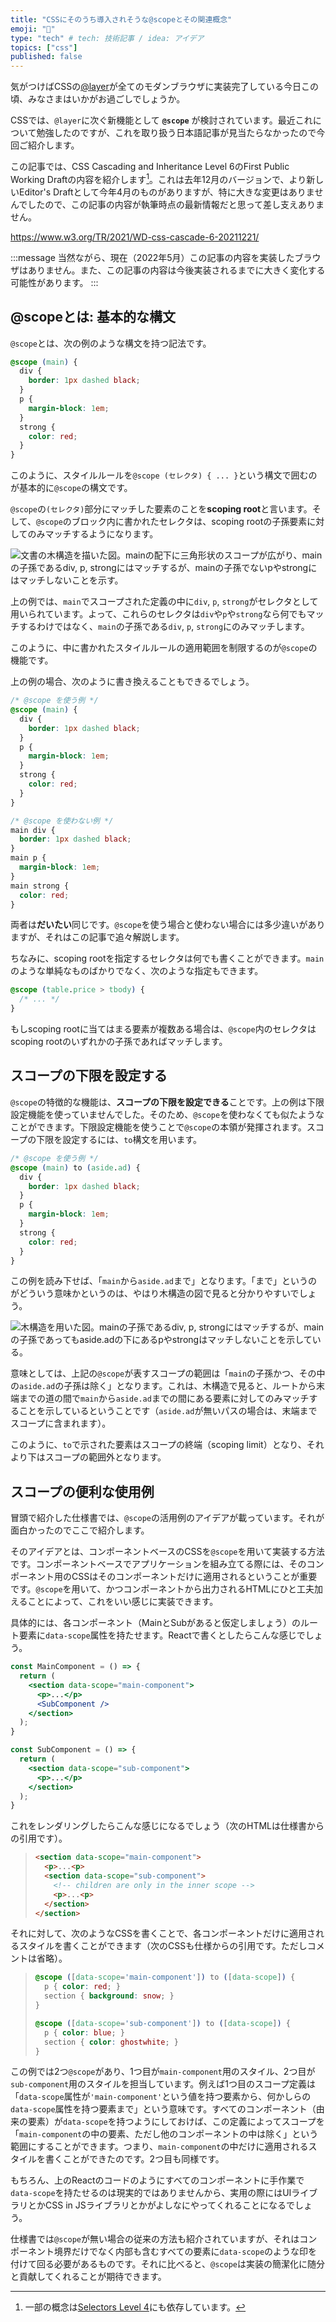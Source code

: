 ```yaml
---
title: "CSSにそのうち導入されそうな@scopeとその関連概念"
emoji: "🔭"
type: "tech" # tech: 技術記事 / idea: アイデア
topics: ["css"]
published: false
---
```


気がつけばCSSの[@layer](https://developer.mozilla.org/en-US/docs/Web/CSS/@layer)が全てのモダンブラウザに実装完了している今日この頃、みなさまはいかがお過ごしでしょうか。

CSSでは、`@layer`に次ぐ新機能として **`@scope`** が検討されています。最近これについて勉強したのですが、これを取り扱う日本語記事が見当たらなかったので今回ご紹介します。

この記事では、CSS Cascading and Inheritance Level 6のFirst Public Working Draftの内容を紹介します[^note_selector_4]。これは去年12月のバージョンで、より新しいEditor's Draftとして今年4月のものがありますが、特に大きな変更はありませんでしたので、この記事の内容が執筆時点の最新情報だと思って差し支えありません。

[^note_selector_4]: 一部の概念は[Selectors Level 4](https://drafts.csswg.org/selectors-4/)にも依存しています。

https://www.w3.org/TR/2021/WD-css-cascade-6-20211221/

:::message
当然ながら、現在（2022年5月）この記事の内容を実装したブラウザはありません。また、この記事の内容は今後実装されるまでに大きく変化する可能性があります。
:::

## @scopeとは: 基本的な構文

`@scope`とは、次の例のような構文を持つ記法です。

```css
@scope (main) {
  div {
    border: 1px dashed black;
  }
  p {
    margin-block: 1em;
  }
  strong {
    color: red;
  }
}
```

このように、スタイルルールを`@scope (セレクタ) { ... }`という構文で囲むのが基本的に`@scope`の構文です。

`@scope`の`(セレクタ)`部分にマッチした要素のことを**scoping root**と言います。そして、`@scope`のブロック内に書かれたセレクタは、scoping rootの子孫要素に対してのみマッチするようになります。

![文書の木構造を描いた図。mainの配下に三角形状のスコープが広がり、mainの子孫であるdiv, p, strongにはマッチするが、mainの子孫でないpやstrongにはマッチしないことを示す。](/images/css-cascading-6-scope/scope-behavior-1.png)

上の例では、`main`でスコープされた定義の中に`div`, `p`, `strong`がセレクタとして用いられています。よって、これらのセレクタは`div`や`p`や`strong`なら何でもマッチするわけではなく、`main`の子孫である`div`, `p`, `strong`にのみマッチします。

このように、中に書かれたスタイルルールの適用範囲を制限するのが`@scope`の機能です。

上の例の場合、次のように書き換えることもできるでしょう。

```css
/* @scope を使う例 */
@scope (main) {
  div {
    border: 1px dashed black;
  }
  p {
    margin-block: 1em;
  }
  strong {
    color: red;
  }
}

/* @scope を使わない例 */
main div {
  border: 1px dashed black;
}
main p {
  margin-block: 1em;
}
main strong {
  color: red;
}
```

両者は**だいたい**同じです。`@scope`を使う場合と使わない場合には多少違いがありますが、それはこの記事で追々解説します。

ちなみに、scoping rootを指定するセレクタは何でも書くことができます。`main`のような単純なものばかりでなく、次のような指定もできます。

```css
@scope (table.price > tbody) {
  /* ... */
}
```

もしscoping rootに当てはまる要素が複数ある場合は、`@scope`内のセレクタはscoping rootのいずれかの子孫であればマッチします。

## スコープの下限を設定する

`@scope`の特徴的な機能は、**スコープの下限を設定できる**ことです。上の例は下限設定機能を使っていませんでした。そのため、`@scope`を使わなくても似たようなことができます。下限設定機能を使うことで`@scope`の本領が発揮されます。スコープの下限を設定するには、`to`構文を用います。

```css
/* @scope を使う例 */
@scope (main) to (aside.ad) {
  div {
    border: 1px dashed black;
  }
  p {
    margin-block: 1em;
  }
  strong {
    color: red;
  }
}
```

この例を読み下せば、「`main`から`aside.ad`まで」となります。「まで」というのがどういう意味かというのは、やはり木構造の図で見ると分かりやすいでしょう。

![木構造を用いた図。mainの子孫であるdiv, p, strongにはマッチするが、mainの子孫であってもaside.adの下にあるpやstrongはマッチしないことを示している。](/images/css-cascading-6-scope/scope-behavior-2.png)

意味としては、上記の`@scope`が表すスコープの範囲は「`main`の子孫かつ、その中の`aside.ad`の子孫は除く」となります。これは、木構造で見ると、ルートから末端までの道の間で`main`から`aside.ad`までの間にある要素に対してのみマッチすることを示しているということです（`aside.ad`が無いパスの場合は、末端までスコープに含まれます）。

このように、`to`で示された要素はスコープの終端（scoping limit）となり、それより下はスコープの範囲外となります。

## スコープの便利な使用例

冒頭で紹介した仕様書では、`@scope`の活用例のアイデアが載っています。それが面白かったのでここで紹介します。

そのアイデアとは、コンポーネントベースのCSSを`@scope`を用いて実装する方法です。コンポーネントベースでアプリケーションを組み立てる際には、そのコンポーネント用のCSSはそのコンポーネントだけに適用されるということが重要です。`@scope`を用いて、かつコンポーネントから出力されるHTMLにひと工夫加えることによって、これをいい感じに実装できます。

具体的には、各コンポーネント（MainとSubがあると仮定しましょう）のルート要素に`data-scope`属性を持たせます。Reactで書くとしたらこんな感じでしょう。

```jsx
const MainComponent = () => {
  return (
    <section data-scope="main-component">
      <p>...</p>
      <SubComponent />
    </section>
  );
}

const SubComponent = () => {
  return (
    <section data-scope="sub-component">
      <p>...</p>
    </section>
  );
}
```

これをレンダリングしたらこんな感じになるでしょう（次のHTMLは仕様書からの引用です）。

> ```html
> <section data-scope="main-component">
>   <p>...<p>
>   <section data-scope="sub-component">
>     <!-- children are only in the inner scope -->
>     <p>...<p>
>   </section>
> </section>
> ```

それに対して、次のようなCSSを書くことで、各コンポーネントだけに適用されるスタイルを書くことができます（次のCSSも仕様からの引用です。ただしコメントは省略）。

> ```css
> @scope ([data-scope='main-component']) to ([data-scope]) {
>   p { color: red; }
>   section { background: snow; }
> }
>
> @scope ([data-scope='sub-component']) to ([data-scope]) {
>   p { color: blue; }
>   section { color: ghostwhite; }
> }
> ```


この例では2つ`@scope`があり、1つ目が`main-component`用のスタイル、2つ目が`sub-component`用のスタイルを担当しています。例えば1つ目のスコープ定義は「`data-scope`属性が`'main-component'`という値を持つ要素から、何かしらの`data-scope`属性を持つ要素まで」という意味です。すべてのコンポーネント（由来の要素）が`data-scope`を持つようにしておけば、この定義によってスコープを「`main-component`の中の要素、ただし他のコンポーネントの中は除く」という範囲にすることができます。つまり、`main-component`の中だけに適用されるスタイルを書くことができたのです。2つ目も同様です。

もちろん、上のReactのコードのようにすべてのコンポーネントに手作業で`data-scope`を持たせるのは現実的ではありませんから、実用の際にはUIライブラリとかCSS in JSライブラリとかがよしなにやってくれることになるでしょう。

仕様書では`@scope`が無い場合の従来の方法も紹介されていますが、それはコンポーネント境界だけでなく内部も含むすべての要素に`data-scope`のような印を付けて回る必要があるものです。それに比べると、`@scope`は実装の簡潔化に随分と貢献してくれることが期待できます。
